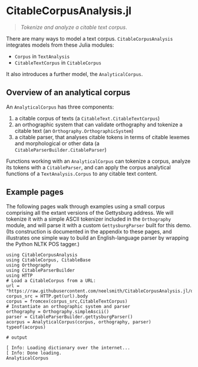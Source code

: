 # CitableCorpusAnalysis.jl

> *Tokenize and analyze a citable text corpus*.

There are many ways to model a text corpus.  `CitableCorpusAnalysis` integrates models from these Julia modules:

- `Corpus` in `TextAnalysis`
- `CitableTextCorpus` in `CitableCorpus`

It also introduces a further model, the `AnalyticalCorpus`.


## Overview of an analytical corpus



An `AnalyticalCorpus` has three components:

1. a citable corpus of texts (a `CitableText.CitableTextCorpus`)
2. an orthographic system that can validate orthography and tokenize a citable text (an `Orthography.OrthographicSystem`)
3. a citable parser, that analyses citable tokens in terms of citable lexemes and morphological or other data (a `CitableParserBuilder.CitableParser`)

Functions working with an `AnalyticalCorpus` can tokenize a corpus, analyze its tokens with a `CitableParser`, and can apply the corpus analytical functions of a `TextAnalysis.Corpus` to any citable text content.

## Example pages


The following pages walk through examples using a small corpus comprising all the extant versions of the Gettysburg address.  We will tokenize it with a simple ASCII tokenizer included in the `Orthography` module, and will parse it with a custom `GettysburgParser` built for this demo. (Its construction is documented in the appendix to these pages, and illustrates one simple way to build an English-language parser by wrapping the Python NLTK POS tagger.)



```jldoctest overview
using CitableCorpusAnalysis
using CitableCorpus, CitableBase
using Orthography
using CitableParserBuilder
using HTTP
# Load a CitableCorpus from a URL:
url = "https://raw.githubusercontent.com/neelsmith/CitableCorpusAnalysis.jl/dev/test/data/gettysburg/gettysburgcorpus.cex"
corpus_src = HTTP.get(url).body
corpus = fromcex(corpus_src,CitableTextCorpus)
# Instantiate an orthographic system and parser
orthography = Orthography.simpleAscii()
parser = CitableParserBuilder.gettysburgParser()
acorpus = AnalyticalCorpus(corpus, orthography, parser)
typeof(acorpus)

# output

[ Info: Loading dictionary over the internet...
[ Info: Done loading.
AnalyticalCorpus
```

